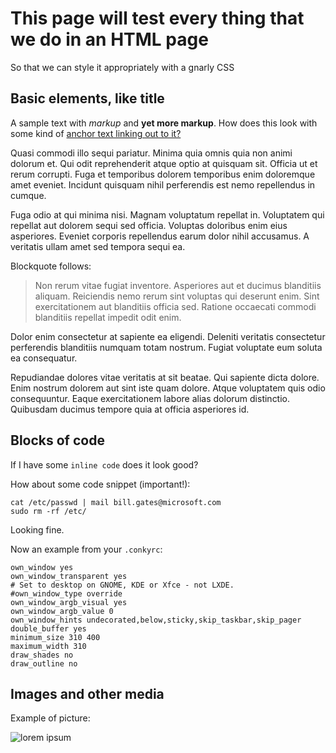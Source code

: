 # This page will test every thing that we do in an HTML page

So that we can style it appropriately with a gnarly CSS

## Basic elements, like title

A sample text with *markup* and **yet more markup**. How does this look with some kind of [anchor text linking out to it?](https://pinguiminvestidor.com)

Quasi commodi illo sequi pariatur. Minima quia omnis quia non animi dolorum et. Qui odit reprehenderit atque optio at quisquam sit. Officia ut et rerum corrupti. Fuga et temporibus dolorem temporibus enim doloremque amet eveniet. Incidunt quisquam nihil perferendis est nemo repellendus in cumque.

Fuga odio at qui minima nisi. Magnam voluptatum repellat in. Voluptatem qui repellat aut dolorem sequi sed officia. Voluptas doloribus enim eius asperiores. Eveniet corporis repellendus earum dolor nihil accusamus. A veritatis ullam amet sed tempora sequi ea.

Blockquote follows: 

> Non rerum vitae fugiat inventore. Asperiores aut et ducimus blanditiis aliquam. Reiciendis nemo rerum sint voluptas qui deserunt enim. Sint exercitationem aut blanditiis officia sed. Ratione occaecati commodi blanditiis repellat impedit odit enim.

Dolor enim consectetur at sapiente ea eligendi. Deleniti veritatis consectetur perferendis blanditiis numquam totam nostrum. Fugiat voluptate eum soluta ea consequatur.

Repudiandae dolores vitae veritatis at sit beatae. Qui sapiente dicta dolore. Enim nostrum dolorem aut sint iste quam dolore. Atque voluptatem quis odio consequuntur. Eaque exercitationem labore alias dolorum distinctio. Quibusdam ducimus tempore quia at officia asperiores id.

## Blocks of code

If I have some `inline code` does it look good?

How about some code snippet (important!):

    cat /etc/passwd | mail bill.gates@microsoft.com
    sudo rm -rf /etc/

Looking fine.

Now an example from your `.conkyrc`:

    own_window yes
    own_window_transparent yes
    # Set to desktop on GNOME, KDE or Xfce - not LXDE.
    #own_window_type override
    own_window_argb_visual yes
    own_window_argb_value 0
    own_window_hints undecorated,below,sticky,skip_taskbar,skip_pager
    double_buffer yes
    minimum_size 310 400
    maximum_width 310
    draw_shades no
    draw_outline no


## Images and other media

Example of picture:

![lorem ipsum](https://cdn-www.enfocus.com/sites/combell-www.enfocus.com/files/media/blog/2017-08-09-Lorem-Ipsum/lorem-ipsum.jpg)
